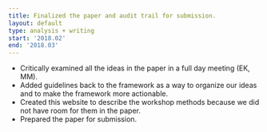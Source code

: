 ```yaml
---
title: Finalized the paper and audit trail for submission.
layout: default
type: analysis + writing
start: '2018.02'
end: '2018.03'
---
```

- Critically examined all the ideas in the paper in a full day meeting (EK, MM).
- Added guidelines back to the framework as a way to organize our ideas and to make the framework more actionable.
- Created this website to describe the workshop methods because we did not have room for them in the paper.
- Prepared the paper for submission.
